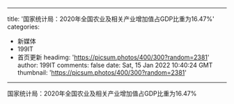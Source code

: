 
---
title: '国家统计局：2020年全国农业及相关产业增加值占GDP比重为16.47%'
categories: 
 - 新媒体
 - 199IT
 - 首页更新
headimg: 'https://picsum.photos/400/300?random=2381'
author: 199IT
comments: false
date: Sat, 15 Jan 2022 10:40:24 GMT
thumbnail: 'https://picsum.photos/400/300?random=2381'
---

<div>   
国家统计局：2020年全国农业及相关产业增加值占GDP比重为16.47%  
</div>
            